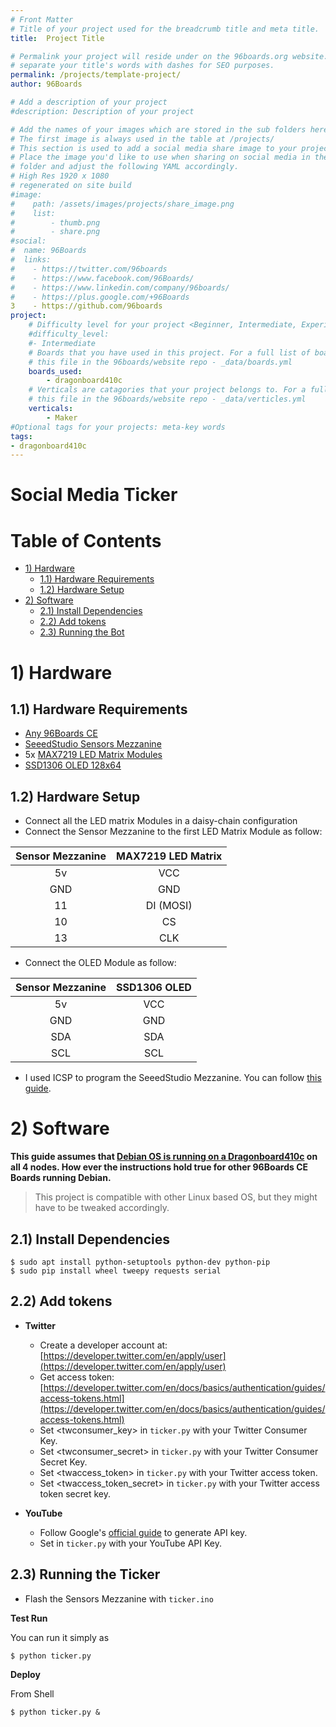 ```yaml
---
# Front Matter
# Title of your project used for the breadcrumb title and meta title.
title:  Project Title

# Permalink your project will reside under on the 96boards.org website.
# separate your title's words with dashes for SEO purposes.
permalink: /projects/template-project/
author: 96Boards

# Add a description of your project
#description: Description of your project

# Add the names of your images which are stored in the sub folders here.
# The first image is always used in the table at /projects/
# This section is used to add a social media share image to your project.
# Place the image you'd like to use when sharing on social media in the /assets/images/projects/
# folder and adjust the following YAML accordingly.
# High Res 1920 x 1080
# regenerated on site build
#image: 
#    path: /assets/images/projects/share_image.png
#    list:
#        - thumb.png
#        - share.png
#social:
#  name: 96Boards
#  links:
#    - https://twitter.com/96boards
#    - https://www.facebook.com/96Boards/
#    - https://www.linkedin.com/company/96boards/
#    - https://plus.google.com/+96Boards
3    - https://github.com/96boards
project:
    # Difficulty level for your project <Beginner, Intermediate, Experienced>
    #difficulty_level:
    #- Intermediate
    # Boards that you have used in this project. For a full list of boards see 
    # this file in the 96boards/website repo - _data/boards.yml
    boards_used: 
        - dragonboard410c
    # Verticals are catagories that your project belongs to. For a full list of verticals see 
    # this file in the 96boards/website repo - _data/verticles.yml
    verticals:
        - Maker
#Optional tags for your projects: meta-key words
tags:
- dragonboard410c
---
```

# Social Media Ticker

# Table of Contents

- [1) Hardware](#1-hardware)
   - [1.1) Hardware Requirements](#11-hardware-requirements)
   - [1.2) Hardware Setup](#12-hardware-setup)
- [2) Software](#2-software)
   - [2.1) Install Dependencies](#21-install-dependencies)
   - [2.2) Add tokens](#22-add-tokens)
   - [2.3) Running the Bot](#23-running-the-bot)

# 1) Hardware

## 1.1) Hardware Requirements

- [Any 96Boards CE](https://www.96boards.org/products/ce/)
- [SeeedStudio Sensors Mezzanine](https://www.96boards.org/product/sensors-mezzanine/)
- 5x [MAX7219 LED Matrix Modules](https://www.amazon.com/MAX7219-Microcontroller-Compatible-Atomic-Market/dp/B00TNNDH0A/ref=sr_1_13?ie=UTF8&qid=1541425999&sr=8-13&keywords=max7219)
- [SSD1306 OLED 128x64](https://www.adafruit.com/product/326)
## 1.2) Hardware Setup
- Connect all the LED matrix Modules in a daisy-chain configuration
- Connect the Sensor Mezzanine to the first LED Matrix Module as follow:

| Sensor Mezzanine | MAX7219 LED Matrix |
|:----------------:|:------------------:|
| 5v               | VCC                |
| GND              | GND                |
| 11               | DI (MOSI)          |
| 10               | CS                 |
| 13               | CLK                |

- Connect the OLED Module as follow:

| Sensor Mezzanine | SSD1306 OLED |
|:----------------:|:------------:|
| 5v               | VCC          |
| GND              | GND          |
| SDA              | SDA          |
| SCL              | SCL          |

- I used ICSP to program the SeeedStudio Mezzanine. You can follow [this guide](https://www.96boards.org/blog/arduino-ide-sensor-mezzanine/).

# 2) Software

**This guide assumes that [Debian OS is running on a Dragonboard410c](https://www.96boards.org/documentation/consumer/dragonboard410c/downloads/debian.md.html) on all 4 nodes. How ever the instructions hold true for other 96Boards CE Boards running Debian.**

> This project is compatible with other Linux based OS, but they might have to be tweaked accordingly.

## 2.1) Install Dependencies

```shell
$ sudo apt install python-setuptools python-dev python-pip
$ sudo pip install wheel tweepy requests serial
```

## 2.2) Add tokens

- **Twitter**
  - Create a developer account at: [https://developer.twitter.com/en/apply/user](https://developer.twitter.com/en/apply/user)
  - Get access token: [https://developer.twitter.com/en/docs/basics/authentication/guides/access-tokens.html](https://developer.twitter.com/en/docs/basics/authentication/guides/access-tokens.html)
  - Set <twconsumer_key> in ```ticker.py``` with your Twitter Consumer Key.
  - Set <twconsumer_secret> in ```ticker.py``` with your Twitter Consumer Secret Key.
  - Set <twaccess_token> in ```ticker.py``` with your Twitter access token.
  - Set <twaccess_token_secret> in ```ticker.py``` with your Twitter access token secret key.

- **YouTube**
  - Follow Google's [official guide](https://developers.google.com/youtube/v3/getting-started) to generate API key.
  - Set <ytapikey> in ```ticker.py``` with your YouTube API Key.


## 2.3) Running the Ticker

- Flash the Sensors Mezzanine with ```ticker.ino```

**Test Run**

You can run it simply as
  ```shell
  $ python ticker.py
  ```
**Deploy**

From Shell
  ```shell
  $ python ticker.py &
  ```
